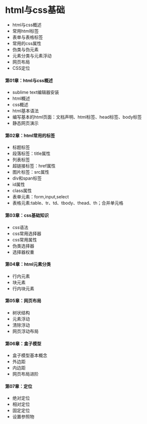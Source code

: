 # html与css基础

* html与css概述
* 常用html标签
* 表单与表格标签
* 常用的css属性
* 伪类与伪元素
* 元素分类与元素浮动
* 网页布局
* CSS定位

#### 第01章：html与css概述
* sublime text编辑器安装
* html概述
* css概述
* html基本语法
* 编写基本的html页面：文档声明、html标签、head标签、body标签
* 静态网页演示

#### 第02章：html常用的标签
 * 标题标签
 * 段落标签：title属性
 * 列表标签
 * 超链接标签：href属性
 * 图片标签：src属性
 * div和span标签
 * id属性
 * class属性
 * 表单元素：form,input,select
 * 表格元素:table、tr、td、tbody、thead、th；合并单元格

#### 第03章：css基础知识
* css语法
* css常用选择器
* css常用属性
* 伪类选择器
* 选择器权重

#### 第04章：html元素分类
* 行内元素
* 块元素
* 行内块元素

#### 第05章：网页布局
* 树状结构
* 元素浮动
* 清除浮动
* 网页浮动布局

#### 第06章：盒子模型
* 盒子模型基本概念
* 外边距
* 内边距
* 网页布局进阶

#### 第07章：定位
* 绝对定位
* 相对定位
* 固定定位
* 设置参照物

